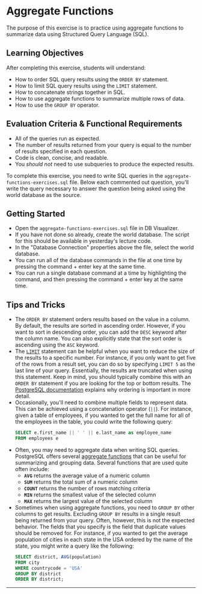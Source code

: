 # Aggregate Functions

The purpose of this exercise is to practice using aggregate functions to summarize data using Structured Query Language (SQL).

## Learning Objectives

After completing this exercise, students will understand:

* How to order SQL query results using the `ORDER BY` statement.
* How to limit SQL query results using the `LIMIT` statement.
* How to concatenate strings together in SQL.
* How to use aggregate functions to summarize multiple rows of data.
* How to use the `GROUP BY` operator.

## Evaluation Criteria & Functional Requirements

* All of the queries run as expected.
* The number of results returned from your query is equal to the number of results specified in each question.
* Code is clean, concise, and readable.
* You _should not_ need to use subqueries to produce the expected results.
  
To complete this exercise, you need to write SQL queries in the `aggregate-functions-exercises.sql` file. Below each commented out question, you'll write the query necessary to answer the question being asked using the world database as the source.

## Getting Started

* Open the `aggregate-functions-exercises.sql` file in DB Visualizer.
* If you have not done so already, create the world database. The script for this should be available in yesterday's lecture code.
* In the "Database Connection" properties above the file, select the world database.
* You can run all of the database commands in the file at one time by pressing the command + enter key at the same time.
* You can run a single database command at a time by highlighting the command, and then pressing the command + enter key at the same time.

## Tips and Tricks

* The `ORDER BY` statement orders results based on the value in a column. By default, the results are sorted in ascending order. However, if you want to sort in descending order, you can add the `DESC` keyword after the column name. You can also explicitly state that the sort order is ascending using the `ASC` keyword.
* The [`LIMIT`][postgres-limit] statement can be helpful when you want to reduce the size of the results to a specific number. For instance, if you only want to get five of the rows from a result set, you can do so by specifying `LIMIT 5` as the last line of your query. Essentially, the results are truncated when using this statement. Keep in mind, you should typically combine this with an `ORDER BY` statement if you are looking for the top or bottom results. The [PostgreSQL documentation][postgres-limit] explains why ordering is important in more detail.
* Occasionally, you'll need to combine multiple fields to represent data. This can be achieved using a concatenation operator (`||`). For instance, given a table of employees, if you wanted to get the full name for all of the employees in the table, you could write the following query:
    ```sql
    SELECT e.first_name || ' ' || e.last_name as employee_name
    FROM employees e
    ```
* Often, you may need to aggregate data when writing SQL queries. PostgreSQL offers several [aggregate functions][postgres-aggregate-functions] that can be useful for summarizing and grouping data. Several functions that are used quite often include:
    - **`AVG`** returns the average value of a numeric column
    - **`SUM`**  returns the total sum of a numeric column
    - **`COUNT`** returns the number of rows matching criteria
    - **`MIN`** returns the smallest value of the selected column
    - **`MAX`** returns the largest value of the selected column
* Sometimes when using aggregate functions, you need to `GROUP BY` other columns to get results. Excluding `GROUP BY` results in a single result being returned from your query. Often, however, this is not the expected behavior. The fields that you specify is the field that duplicate values should be removed for. For instance, if you wanted to get the average population of cities in each state in the USA ordered by the name of the state, you might write a query like the following:
    ```sql
    SELECT district, AVG(population)
    FROM city
    WHERE countrycode = 'USA'
    GROUP BY district
    ORDER BY district;
    ```

---

[postgres-aggregate-functions]: https://www.postgresql.org/docs/9.6/functions-aggregate.html
[postgres-limit]: https://www.postgresql.org/docs/9.6/queries-limit.html
